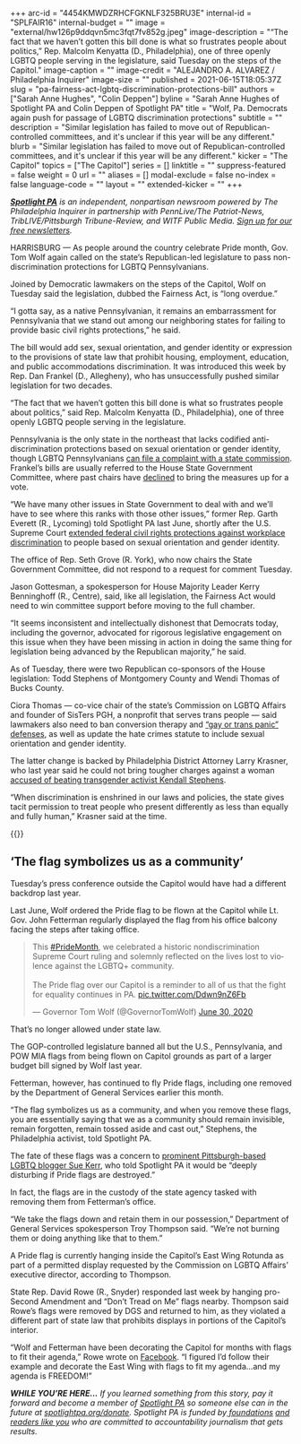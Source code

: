 +++
arc-id = "4454KMWDZRHCFGKNLF325BRU3E"
internal-id = "SPLFAIR16"
internal-budget = ""
image = "external/hw126p9ddqvn5mc3fqt7fv852g.jpeg"
image-description = "“The fact that we haven’t gotten this bill done is what so frustrates people about politics,” Rep. Malcolm Kenyatta (D., Philadelphia), one of three openly LGBTQ people serving in the legislature, said Tuesday on the steps of the Capitol."
image-caption = ""
image-credit = "ALEJANDRO A. ALVAREZ / Philadelphia Inquirer"
image-size = ""
published = 2021-06-15T18:05:37Z
slug = "pa-fairness-act-lgbtq-discrimination-protections-bill"
authors = ["Sarah Anne Hughes", "Colin Deppen"]
byline = "Sarah Anne Hughes of Spotlight PA and Colin Deppen of Spotlight PA"
title = "Wolf, Pa. Democrats again push for passage of LGBTQ discrimination protections"
subtitle = ""
description = "Similar legislation has failed to move out of Republican-controlled committees, and it's unclear if this year will be any different."
blurb = "Similar legislation has failed to move out of Republican-controlled committees, and it's unclear if this year will be any different."
kicker = "The Capitol"
topics = ["The Capitol"]
series = []
linktitle = ""
suppress-featured = false
weight = 0
url = ""
aliases = []
modal-exclude = false
no-index = false
language-code = ""
layout = ""
extended-kicker = ""
+++

<a href="https://www.spotlightpa.org/"><i><b>Spotlight PA</b></i></a><i> is an independent, nonpartisan newsroom powered by The Philadelphia Inquirer in partnership with PennLive/The Patriot-News, TribLIVE/Pittsburgh Tribune-Review, and WITF Public Media. </i><a href="https://www.spotlightpa.org/newsletters"><i>Sign up for our free newsletters</i></a><i>.</i>

HARRISBURG — As people around the country celebrate Pride month, Gov. Tom Wolf again called on the state’s Republican-led legislature to pass non-discrimination protections for LGBTQ Pennsylvanians.

Joined by Democratic lawmakers on the steps of the Capitol, Wolf on Tuesday said the legislation, dubbed the Fairness Act, is “long overdue.”

“I gotta say, as a native Pennsylvanian, it remains an embarrassment for Pennsylvania that we stand out among our neighboring states for failing to provide basic civil rights protections,” he said.

<script src="https://www.spotlightpa.org/embed.js" async></script><div data-spl-embed-version="1" data-spl-src="https://www.spotlightpa.org/embeds/newsletter/"></div>

The bill would add sex, sexual orientation, and gender identity or expression to the provisions of state law that prohibit housing, employment, education, and public accommodations discrimination. It was introduced this week by Rep. Dan Frankel (D., Allegheny), who has unsuccessfully pushed similar legislation for two decades.

“The fact that we haven’t gotten this bill done is what so frustrates people about politics,” said Rep. Malcolm Kenyatta (D., Philadelphia), one of three openly LGBTQ people serving in the legislature.

Pennsylvania is the only state in the northeast that lacks codified anti-discrimination protections based on sexual orientation or gender identity, though LGBTQ Pennsylvanians <a href="https://billypenn.com/2018/08/15/pennsylvanians-can-finally-file-lgbtq-discrimination-complaints/" target="_blank">can file a complaint with a state commission</a>. Frankel’s bills are usually referred to the House State Government Committee, where past chairs have <a href="https://www.spotlightpa.org/news/2020/06/pennsylvania-lgbtq-discrimination-protections-law/">declined</a> to bring the measures up for a vote.

“We have many other issues in State Government to deal with and we’ll have to see where this ranks with those other issues,” former Rep. Garth Everett (R., Lycoming) told Spotlight PA last June, shortly after the U.S. Supreme Court <a href="https://www.inquirer.com/news/supreme-court-decision-lgbtq-discrimination-workers-pennsylvania-new-jersey-20200615.html">extended federal civil rights protections against workplace discrimination</a> to people based on sexual orientation and gender identity.

The office of Rep. Seth Grove (R. York), who now chairs the State Government Committee, did not respond to a request for comment Tuesday.

Jason Gottesman, a spokesperson for House Majority Leader Kerry Benninghoff (R., Centre), said, like all legislation, the Fairness Act would need to win committee support before moving to the full chamber.

“It seems inconsistent and intellectually dishonest that Democrats today, including the governor, advocated for rigorous legislative engagement on this issue when they have been missing in action in doing the same thing for legislation being advanced by the Republican majority,” he said.

As of Tuesday, there were two Republican co-sponsors of the House legislation: Todd Stephens of Montgomery County and Wendi Thomas of Bucks County.

Ciora Thomas — co-vice chair of the state’s Commission on LGBTQ Affairs and founder of SisTers PGH, a nonprofit that serves trans people — said lawmakers also need to ban conversion therapy and <a href="https://www.wfmz.com/news/area/pennsylvania/pa-lawmakers-seek-to-ban-lgbtq-panic-defense/article_37d3b0b8-9950-11eb-a896-53665c7f7687.html">“gay or trans panic” defenses</a>, as well as update the hate crimes statute to include sexual orientation and gender identity.

The latter change is backed by Philadelphia District Attorney Larry Krasner, who last year said he could not bring tougher charges against a woman <a href="https://billypenn.com/2020/09/25/arrest-attack-philly-black-trans-woman-kendall-stephens-hate-crime/">accused of beating transgender activist Kendall Stephens</a>.

“When discrimination is enshrined in our laws and policies, the state gives tacit permission to treat people who present differently as less than equally and fully human,” Krasner said at the time.

{{<picture src="external/gr7hf8m7r6sxre3m6eqby678km.jpeg" description="A Pride flag is currently hanging inside the Capitol’s East Wing Rotunda as part of a permitted display requested by the Commission on LGBTQ Affairs’ executive director." caption="A Pride flag is currently hanging inside the Capitol’s East Wing Rotunda as part of a permitted display requested by the Commission on LGBTQ Affairs’ executive director." credit="Sarah Anne Hughes / Spotlight PA">}}

## ‘The flag symbolizes us as a community’

Tuesday’s press conference outside the Capitol would have had a different backdrop last year.

Last June, Wolf ordered the Pride flag to be flown at the Capitol while Lt. Gov. John Fetterman regularly displayed the flag from his office balcony facing the steps after taking office.

<blockquote class="twitter-tweet"><p lang="en" dir="ltr">This <a href="https://twitter.com/hashtag/PrideMonth?src=hash&amp;ref_src=twsrc%5Etfw">#PrideMonth</a>, we celebrated a historic nondiscrimination Supreme Court ruling and solemnly reflected on the lives lost to violence against the LGBTQ+ community.<br><br>The Pride flag over our Capitol is a reminder to all of us that the fight for equality continues in PA. <a href="https://t.co/Ddwn9nZ6Fb">pic.twitter.com/Ddwn9nZ6Fb</a></p>&mdash; Governor Tom Wolf (@GovernorTomWolf) <a href="https://twitter.com/GovernorTomWolf/status/1277965117418663938?ref_src=twsrc%5Etfw">June 30, 2020</a></blockquote>
<script async src="https://platform.twitter.com/widgets.js" charset="utf-8"></script>


That’s no longer allowed under state law.

The GOP-controlled legislature banned all but the U.S., Pennsylvania, and POW MIA flags from being flown on Capitol grounds as part of a larger budget bill signed by Wolf last year.

Fetterman, however, has continued to fly Pride flags, including one removed by the Department of General Services earlier this month.

“The flag symbolizes us as a community, and when you remove these flags, you are essentially saying that we as a community should remain invisible, remain forgotten, remain tossed aside and cast out,” Stephens, the Philadelphia activist, told Spotlight PA.

The fate of these flags was a concern to <a href="http://www.pghlesbian.com/" target="_blank">prominent Pittsburgh-based LGBTQ blogger Sue Kerr</a>, who told Spotlight PA it would be “deeply disturbing if Pride flags are destroyed.”

In fact, the flags are in the custody of the state agency tasked with removing them from Fetterman’s office.

“We take the flags down and retain them in our possession,” Department of General Services spokesperson Troy Thompson said. “We’re not burning them or doing anything like that to them.”

<script src="https://www.spotlightpa.org/embed.js" async></script><div data-spl-embed-version="1" data-spl-src="https://www.spotlightpa.org/embeds/donate/?teaser_text=If%20you%20learned%20something%20from%20this%20report%2C%20pay%20it%20forward%20and%20become%20a%20member%20of%20Spotlight%20PA%20so%20someone%20else%20can%20in%20the%20future."></div>


A Pride flag is currently hanging inside the Capitol’s East Wing Rotunda as part of a permitted display requested by the Commission on LGBTQ Affairs’ executive director, according to Thompson.

State Rep. David Rowe (R., Snyder) responded last week by hanging pro-Second Amendment and “Don’t Tread on Me” flags nearby. Thompson said Rowe’s flags were removed by DGS and returned to him, as they violated a different part of state law that prohibits displays in portions of the Capitol’s interior.

“Wolf and Fetterman have been decorating the Capitol for months with flags to fit their agenda,” Rowe wrote on <a href="https://www.facebook.com/repdavidrowe/posts/554402732600338">Facebook</a>. “I figured I’d follow their example and decorate the East Wing with flags to fit my agenda...and my agenda is FREEDOM!”

<i><b>WHILE YOU’RE HERE...</b></i><i> If you learned something from this story, pay it forward and become a member of </i><a href="https://www.spotlightpa.org/"><i>Spotlight PA</i></a><i> so someone else can in the future at </i><a href="https://www.spotlightpa.org/donate"><i>spotlightpa.org/donate</i></a><i>. Spotlight PA is funded by</i><a href="https://www.spotlightpa.org/support"><i> foundations</i></a><i> </i><a href="https://www.spotlightpa.org/support"><i>and readers like you</i></a><i> who are committed to accountability journalism that gets results.</i>
